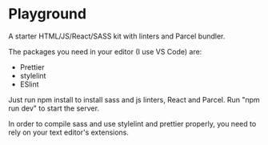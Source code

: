 # Playground

A starter HTML/JS/React/SASS kit with linters and Parcel bundler.

The packages you need in your editor (I use VS Code) are:

- Prettier
- stylelint
- ESlint

Just run npm install to install sass and js linters, React and Parcel.
Run "npm run dev" to start the server.

In order to compile sass and use stylelint and prettier properly, you need to rely on your text editor's extensions.
